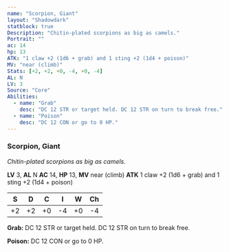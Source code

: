 ```yaml
---
name: "Scorpion, Giant"
layout: "Shadowdark"
statblock: true
Description: "Chitin-plated scorpions as big as camels."
Portrait: ""
ac: 14
hp: 13
ATK: "1 claw +2 (1d6 + grab) and 1 sting +2 (1d4 + poison)"
MV: "near (climb)"
Stats: [+2, +2, +0, -4, +0, -4]
AL: N
LV: 3
Source: "Core"
Abilities:
  - name: "Grab"
    desc: "DC 12 STR or target held. DC 12 STR on turn to break free."
  - name: "Poison"
    desc: "DC 12 CON or go to 0 HP."
---
```


### Scorpion, Giant

_Chitin-plated scorpions as big as camels._

**LV** 3, **AL** N
**AC** 14, **HP** 13, **MV** near (climb)
**ATK** 1 claw +2 (1d6 + grab) and 1 sting +2 (1d4 + poison)

|  S  |  D  |  C  |  I  |  W  |  Ch  |
|:---:|:---:|:---:|:---:|:---:|:----:|
| +2 | +2 | +0 | -4 | +0 | -4 |

**Grab:** DC 12 STR or target held. DC 12 STR on turn to break free.

**Poison:** DC 12 CON or go to 0 HP.


